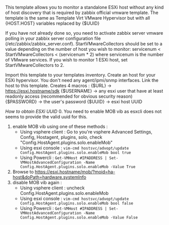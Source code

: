 This template allows you to monitor a standalone ESXi host without any kind of host discovery that is required by zabbix official vmware template.
The template is the same as Template Virt VMware Hypervisor but with all {HOST.HOST} variables replaced by {$UUID}

If you have not already done so, you need to activate zabbix server vmware polling in your zabbix server configuration file (/etc/zabbix/zabbix_server.conf).
StartVMwareCollectors should be set to a value depending on the number of host you wish to monitor: servicenum < StartVMwareCollectors < (servicenum * 2) where servicenum is the number of VMware services. 
If you wish to monitor 1 ESXi host, set StartVMwareCollectors to 2.

Import this template to your templates inventory.
Create an host for your ESXi hypervisor. You don't need any agent/ipmi/snmp interfaces.
Link the host to this template.
Creates 4 macros :
  {$URL}      -> https://esxi.hostname/sdk 
  {$USERNAME} -> any esxi user that have at least readonly access (recommended for obvious security reason)
  {$PASSWORD} -> the user's password
  {$UUID}     -> esxi host UUID

*How to obtain ESXi UUID*
0. You need to enable MOB vib as esxcli does not seems to provide the valid uuid for this.
1. enable MOB vib using one of these methods : 
    * Using vsphere client : Go to you're vsphere Advanced Settings, Config, Hostagent, plugins, solo, check "Config.HostAgent.plugins.solo.enableMob"
    * Using esxi console : `vim-cmd hostsvc/advopt/update Config.HostAgent.plugins.solo.enableMob bool true`
    * Using Powercli : `Get-VMHost #IPADDRESS | Set-VMHostAdvancedConfiguration -Name Config.HostAgent.plugins.solo.enableMob -Value True`
2. Browse to https://esxi.hostname/mob/?moid=ha-host&doPath=hardware.systemInfo
3. disable MOB vib again :
    * Using vsphere client : uncheck Config.HostAgent.plugins.solo.enableMob
    * Using esxi console : `vim-cmd hostsvc/advopt/update Config.HostAgent.plugins.solo.enableMob bool false`
    * Using Powercli : `Get-VMHost #IPADDRESS | Set-VMHostAdvancedConfiguration -Name Config.HostAgent.plugins.solo.enableMob -Value False`